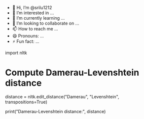 - 👋 Hi, I’m @srilu1212
- 👀 I’m interested in ...
- 🌱 I’m currently learning ...
- 💞️ I’m looking to collaborate on ...
- 📫 How to reach me ...
- 😄 Pronouns: ...
- ⚡ Fun fact: ...

<!---
srilu1212/srilu1212 is a ✨ special ✨ repository because its `README.md` (this file) appears on your GitHub profile.
You can click the Preview link to take a look at your changes.
--->
import nltk

# Compute Damerau-Levenshtein distance
distance = nltk.edit_distance("Damerau", "Levenshtein", transpositions=True)

print("Damerau-Levenshtein distance:", distance)
